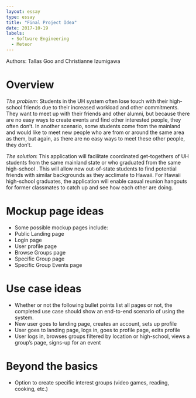 ```yaml
---
layout: essay
type: essay
title: "Final Project Idea"
date: 2017-10-19
labels:
  - Software Engineering
  - Meteor
---
```


Authors: Tallas Goo and Christianne Izumigawa

# Overview

*The problem*: Students in the UH system often lose touch with their high-school friends due to their increased workload and other commitments.  They want to meet up with their friends and other alumni, but because there are no easy ways to create events and find other interested people, they often don’t. In another scenario, some students come from the mainland and would like to meet new people who are from or around the same area as them, but again, as there are no easy ways to meet these other people, they don’t.

*The solution*: This application will facilitate coordinated get-togethers of UH students from the same mainland state or who graduated from the same high-school	. This will allow new out-of-state students to find potential friends with similar backgrounds as they acclimate to Hawaii. For Hawaii high-school graduates, the application will enable casual reunion hangouts for former classmates to catch up and see how each other are doing.

# Mockup page ideas
  * Some possible mockup pages include:
  * Public Landing page
  * Login page
  * User profile page
  * Browse Groups page
  * Specific Group page
  * Specific Group Events page

# Use case ideas
  * Whether or not the following bullet points list all pages or not, the completed use case should show an end-to-end scenario of using the system.
  * New user goes to landing page, creates an account, sets up profile
  * User goes to landing page, logs in, goes to profile page, edits profile
  * User logs in, browses groups filtered by location or high-school, views a group’s page, signs-up for an event

# Beyond the basics
  * Option to create specific interest groups (video games, reading, cooking, etc.)
